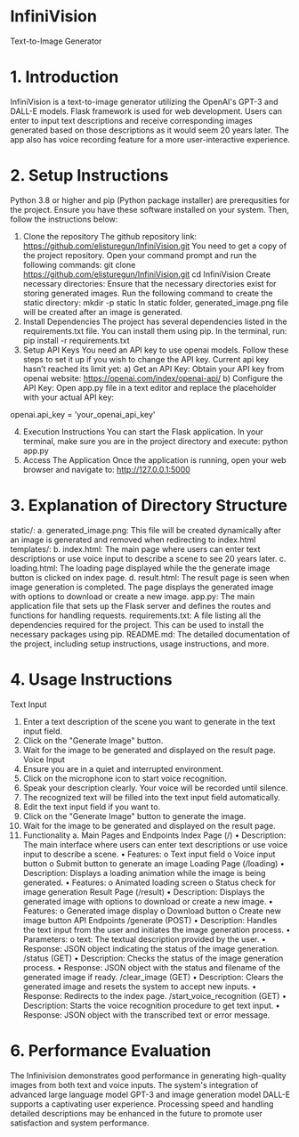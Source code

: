 # InfiniVision
 
Text-to-Image Generator
# 1.	Introduction
InfiniVision is a text-to-image generator utilizing the OpenAI's GPT-3 and DALL-E models. Flask framework is used for web development. Users can enter to input text descriptions and receive corresponding images generated based on those descriptions as it would seem 20 years later. The app also has voice recording feature for a more user-interactive experience.
# 2.	Setup Instructions
Python 3.8 or higher and pip (Python package installer) are prerequsities for the project. Ensure you have these software installed on your system. Then, follow the instructions below:
1.	Clone the repository
The github repository link: https://github.com/elisturegun/InfiniVision.git
You need to get a copy of the project repository. Open your command prompt and run the following commands:
git clone https://github.com/elisturegun/InfiniVision.git
cd InfiniVision
Create necessary directories: Ensure that the necessary directories exist for storing generated images. Run the following command to create the static directory:
mkdir -p static
In static folder, generated_image.png file will be created after an image is generated.
2.	Install Dependencies
The project has several dependencies listed in the requirements.txt file. You can install them using pip. In the terminal, run:
pip install -r requirements.txt
3.	Setup API Keys
You need an API key to use openai models. Follow these steps to set it up if you wish to change the API key. Current api key hasn’t reached its limit yet:
a)	Get an API Key: Obtain your API key from openai website:
https://openai.com/index/openai-api/
b)	Configure the API Key: Open app.py file in a text editor and replace the placeholder with your actual API key:

openai.api_key = 'your_openai_api_key'

4.	Execution Instructions
You can start the Flask application. In your terminal, make sure you are in the project directory and execute:
python app.py
5.	Access The Application
Once the application is running, open your web browser and navigate to:
http://127.0.0.1:5000

# 3.	Explanation of Directory Structure
static/: 
a.	generated_image.png: This file will be created dynamically after an image is generated and removed when redirecting to index.html
templates/: 
b.	index.html: The main page where users can enter text descriptions or use voice input to describe a scene to see 20 years later.
c.	loading.html: The loading page displayed while the the generate image button is clicked on index page.
d.	result.html: The result page is seen when image generation is completed. The page displays the generated image with options to download or create a new image.
app.py: The main application file that sets up the Flask server and defines the routes and functions for handling requests.
requirements.txt: A file listing all the dependencies required for the project. This can be used to install the necessary packages using pip.
README.md: The detailed documentation of the project, including setup instructions, usage instructions, and more.

# 4.	Usage Instructions
Text Input
1.	Enter a text description of the scene you want to generate in the text input field.
2.	Click on the "Generate Image" button.
3.	Wait for the image to be generated and displayed on the result page.
Voice Input
1.	Ensure you are in a quiet and interrupted environment.
2.	Click on the microphone icon to start voice recognition.
3.	Speak your description clearly. Your voice will be recorded until silence.
4.	The recognized text will be filled into the text input field automatically.
5.	Edit the text input field if you want to.
6.	Click on the "Generate Image" button to generate the image.
7.	Wait for the image to be generated and displayed on the result page.
5.	Functionality
a.	Main Pages and Endpoints
Index Page (/)
•	Description: The main interface where users can enter text descriptions or use voice input to describe a scene.
•	Features:
o	Text input field
o	Voice input button
o	Submit button to generate an image
Loading Page (/loading)
•	Description: Displays a loading animation while the image is being generated.
•	Features:
o	Animated loading screen
o	Status check for image generation
Result Page (/result)
•	Description: Displays the generated image with options to download or create a new image.
•	Features:
o	Generated image display
o	Download button
o	Create new image button
API Endpoints
/generate (POST)
•	Description: Handles the text input from the user and initiates the image generation process.
•	Parameters:
o	text: The textual description provided by the user.
•	Response: JSON object indicating the status of the image generation.
/status (GET)
•	Description: Checks the status of the image generation process.
•	Response: JSON object with the status and filename of the generated image if ready.
/clear_image (GET)
•	Description: Clears the generated image and resets the system to accept new inputs.
•	Response: Redirects to the index page.
/start_voice_recognition (GET)
•	Description: Starts the voice recognition procedure to get text input.
•	Response: JSON object with the transcribed text or error message.

# 6.	Performance Evaluation
The Infinivision demonstrates good performance in generating high-quality images from both text and voice inputs. The system's integration of advanced large language model GPT-3 and image generation model DALL-E supports a captivating user experience. Processing speed and handling detailed descriptions may be enhanced in the future to promote user satisfaction and system performance.




